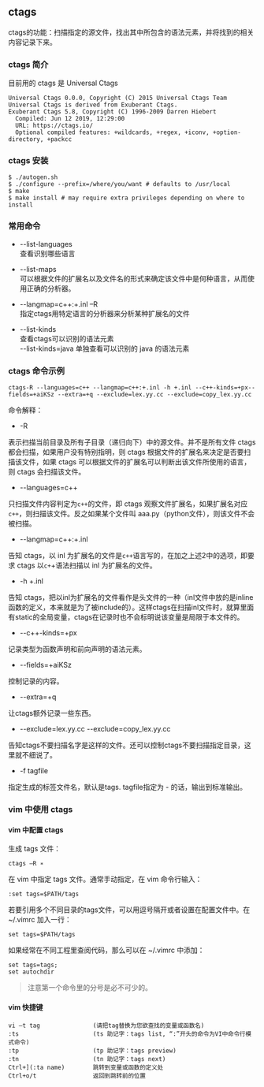 
## ctags
ctags的功能：扫描指定的源文件，找出其中所包含的语法元素，并将找到的相关内容记录下来。

### ctags 简介
目前用的 ctags 是 Universal Ctags

    Universal Ctags 0.0.0, Copyright (C) 2015 Universal Ctags Team
    Universal Ctags is derived from Exuberant Ctags.
    Exuberant Ctags 5.8, Copyright (C) 1996-2009 Darren Hiebert
      Compiled: Jun 12 2019, 12:29:00
      URL: https://ctags.io/
      Optional compiled features: +wildcards, +regex, +iconv, +option-directory, +packcc


### ctags 安装

    $ ./autogen.sh
    $ ./configure --prefix=/where/you/want # defaults to /usr/local
    $ make
    $ make install # may require extra privileges depending on where to install

### 常用命令
* --list-languages     
查看识别哪些语言

* --list-maps      
可以根据文件的扩展名以及文件名的形式来确定该文件中是何种语言，从而使用正确的分析器。

* --langmap=c++:+.inl –R      
指定ctags用特定语言的分析器来分析某种扩展名的文件

* --list-kinds       
查看ctags可以识别的语法元素     
--list-kinds=java 单独查看可以识别的 java 的语法元素

### ctags 命令示例

    ctags-R --languages=c++ --langmap=c++:+.inl -h +.inl --c++-kinds=+px--fields=+aiKSz --extra=+q --exclude=lex.yy.cc --exclude=copy_lex.yy.cc
命令解释：

* -R

表示扫描当前目录及所有子目录（递归向下）中的源文件。并不是所有文件 ctags 都会扫描，如果用户没有特别指明，则 ctags 根据文件的扩展名来决定是否要扫描该文件，如果 ctags 可以根据文件的扩展名可以判断出该文件所使用的语言，则 ctags 会扫描该文件。

* --languages=c++

只扫描文件内容判定为`c++`的文件，即 ctags 观察文件扩展名，如果扩展名对应`c++`，则扫描该文件。反之如果某个文件叫 aaa.py（python文件），则该文件不会被扫描。

* --langmap=c++:+.inl

告知 ctags，以 inl 为扩展名的文件是`c++`语言写的，在加之上述2中的选项，即要求 ctags 以`c+`+语法扫描以 inl 为扩展名的文件。

* -h +.inl

告知 ctags，把以inl为扩展名的文件看作是头文件的一种（inl文件中放的是inline函数的定义，本来就是为了被include的）。这样ctags在扫描inl文件时，就算里面有static的全局变量，ctags在记录时也不会标明说该变量是局限于本文件的。

* --c++-kinds=+px

记录类型为函数声明和前向声明的语法元素。

* --fields=+aiKSz

控制记录的内容。

* --extra=+q

让ctags额外记录一些东西。

* --exclude=lex.yy.cc --exclude=copy_lex.yy.cc

告知ctags不要扫描名字是这样的文件。还可以控制ctags不要扫描指定目录，这里就不细说了。

* -f tagfile

指定生成的标签文件名，默认是tags. tagfile指定为 - 的话，输出到标准输出。


### vim 中使用 ctags
#### vim 中配置 ctags
生成 tags 文件：

    ctags –R ∗
在 vim 中指定 tags 文件。通常手动指定，在 vim 命令行输入：

    :set tags=$PATH/tags
若要引用多个不同目录的tags文件，可以用逗号隔开或者设置在配置文件中。在 ~/.vimrc 加入一行：

    set tags=$PATH/tags

如果经常在不同工程里查阅代码，那么可以在 ~/.vimrc 中添加：

    set tags=tags;
    set autochdir
> 注意第一个命令里的分号是必不可少的。

#### vim 快捷键

    vi –t tag               (请把tag替换为您欲查找的变量或函数名)
    :ts                     (ts 助记字：tags list, “:”开头的命令为VI中命令行模式命令)
    :tp                     (tp 助记字：tags preview)
    :tn                     (tn 助记字：tags next) 
    Ctrl+](:ta name)        跳转到变量或函数的定义处
    Ctrl+o/t                返回到跳转前的位置                
       

